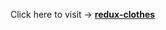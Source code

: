 <span>Click here to visit -> </span> <a href="https://kyufakeshop.netlify.app/" target="_blank"><strong>redux-clothes</strong></a>
<br/>
<br/>


